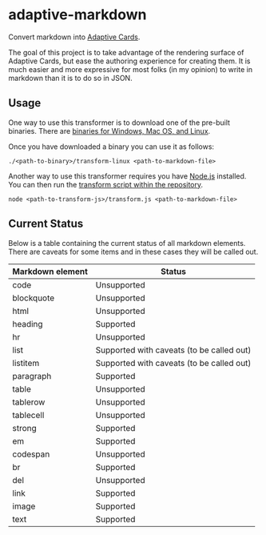 # adaptive-markdown
Convert markdown into [Adaptive Cards](https://adaptivecards.io/).

The goal of this project is to take advantage of the rendering surface of Adaptive Cards, but ease the authoring experience for creating them.  It is much easier and more expressive for most folks (in my opinion) to write in markdown than it is to do so in JSON.

## Usage
One way to use this transformer is to download one of the pre-built binaries.  There are [binaries for Windows, Mac OS, and Linux](https://github.com/rcasto/adaptive-markdown/tree/master/binaries).

Once you have downloaded a binary you can use it as follows:
```
./<path-to-binary>/transform-linux <path-to-markdown-file>
```

Another way to use this transformer requires you have [Node.js](https://nodejs.org/en/) installed.  You can then run the [transform script within the repository](https://github.com/rcasto/adaptive-markdown/blob/master/transform.js).

```
node <path-to-transform-js>/transform.js <path-to-markdown-file>
```

## Current Status
Below is a table containing the current status of all markdown elements.  There are caveats for some items and in these cases they will be called out.

Markdown element | Status
---------------- | ------
code             | Unsupported
blockquote       | Unsupported
html             | Unsupported
heading          | Supported
hr               | Unsupported
list             | Supported with caveats (to be called out)
listitem         | Supported with caveats (to be called out)
paragraph        | Supported
table            | Unsupported
tablerow         | Unsupported
tablecell        | Unsupported
strong           | Supported
em               | Supported
codespan         | Unsupported
br               | Supported
del              | Unsupported
link             | Supported
image            | Supported
text             | Supported